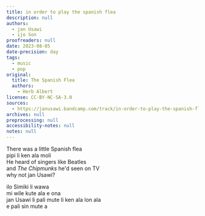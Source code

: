 ```yaml
---
title: in order to play the spanish flea
description: null
authors:
  - jan Usawi
  - ijo Son
proofreaders: null
date: 2023-08-05
date-precision: day
tags:
  - music
  - pop
original:
  title: The Spanish Flea
  authors:
    - Herb Albert
license: CC-BY-NC-SA-3.0
sources:
  - https://janusawi.bandcamp.com/track/in-order-to-play-the-spanish-flea
archives: null
preprocessing: null
accessibility-notes: null
notes: null
---
```


There was a little Spanish flea   \
pipi li ken ala moli   \
He heard of singers like Beatles   \
and *The Chipmunks* he'd seen on TV   \
why not jan Usawi?

ilo Simiki li wawa   \
mi wile kute ala e ona   \
jan Usawi li pali mute li ken ala lon ala   \
e pali sin mute a
